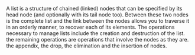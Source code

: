 A list is a structure of chained (linked) nodes that can be specified by its head node (and optionally with its tail node too). 
Between these two nodes is the complete list and the link between the nodes allows you to traverse it in an orderly manner, to recover each of its elements. 
The operations necessary to manage lists include the creation and destruction of the list. the remaining operations are operations that involve the nodes as they are. the appendix, the drop, the elimination and the insertion of nodes. 

